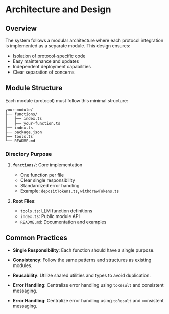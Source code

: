 # Architecture and Design

## Overview

The system follows a modular architecture where each protocol integration is implemented as a separate module. This design ensures:

- Isolation of protocol-specific code
- Easy maintenance and updates
- Independent deployment capabilities
- Clear separation of concerns

## Module Structure

Each module (protocol) must follow this minimal structure:

```
your-module/
├── functions/
│   ├── index.ts
│   ├── your-function.ts
├── index.ts
├── package.json
├── tools.ts
└── README.md
```

### Directory Purpose

1. **`functions/`**: Core implementation

   - One function per file
   - Clear single responsibility
   - Standardized error handling
   - Example: `depositTokens.ts`, `withdrawTokens.ts`

2. **Root Files**:
   - `tools.ts`: LLM function definitions
   - `index.ts`: Public module API
   - `README.md`: Documentation and examples

## Common Practices

- **Single Responsibility**: Each function should have a single purpose.
- **Consistency**: Follow the same patterns and structures as existing modules.
- **Reusability**: Utilize shared utilities and types to avoid duplication.
- **Error Handling**: Centralize error handling using `toResult` and consistent messaging.

- **Error Handling**: Centralize error handling using `toResult` and consistent messaging.
